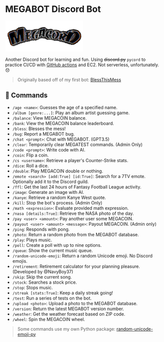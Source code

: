 # MEGABOT Discord Bot

![MEGACORD LOGO](/images/thumbnail.gif)

Another Discord bot for learning and fun. Using ~~discord.py~~ `pycord` to practice CI/CD with [GitHub actions](https://github.com/NicPWNs/MEGABOT/actions) and EC2. Not serverless, unfortunately. 😞

> Originally based off of my first bot: [BlessThisMess](https://github.com/NicPWNs/Discord-BTM-Bot)

## 🤖 Commands

- `/age <name>`: Guesses the age of a specified name.
- `/album [genre:...]`: Play an album artist guessing game.
- `/balance`: View MEGACOIN balance.
- `/bank`: View the MEGACOIN balance leaderboard.
- `/bless`: Blesses the mess!
- `/bug`: Report a MEGABOT bug.
- `/chat <prompt>`: Chat with MEGABOT. (GPT3.5)
- `/clear`: Temporarily clear MEGATEST commands. (Admin Only)
- `/code <prompt>`: Write code with AI.
- `/coin`: Flip a coin.
- `/cs <username>`: Retrieve a player's Counter-Strike stats.
- `/dice`: Roll a dice.
- `/double`: Play MEGACOIN double or nothing.
- `/emote <search> [add:True] [id:True]`: Search for a 7TV emote. Optionally add it to the Discord guild.
- `/ffl`: Get the last 24 hours of Fantasy Football League activity.
- `/image`: Generate an image with AI.
- `/kanye`: Retrieve a random Kanye West quote.
- `/kill`: Stop the bot's process. (Admin Only)
- `/math <expression>`: Evaluate provided math expression.
- `/nasa [details:True]`: Retrieve the NASA photo of the day.
- `/pay <user> <amount>`: Pay another user some MEGACOIN.
- `/payout <user> <amount> <message>`: Payout MEGACOIN. (Admin only)
- `/ping`: Responds with pong.
- `/photo`: Return a random photo from the MEGABOT database.
- `/play`: Plays music.
- `/poll`: Create a poll with up to nine options.
- `/queue`: Show the current music queue.
- `/random-unicode-emoji`: Return a random Unicode emoji. No Discord emojis.
- `/retirement`: Retirement calculator for your planning pleasure. (Developed by @NavyBoy37)
- `/skip`: Skip the current song.
- `/stock`: Searches a stock price.
- `/stop`: Stops music.
- `/streak [stats:True]`: Keep a daily streak going!
- `/test`: Run a series of tests on the bot.
- `/upload <photo>`: Upload a photo to the MEGABOT database.
- `/version`: Return the latest MEGABOT version number.
- `/weather`: Get the weather forecast based on ZIP code.
- `/wheel`: Spin the MEGACOIN wheel.

> Some commands use my own Python package: [random-unicode-emoji-py](https://github.com/NicPWNs/random-unicode-emoji-py)
